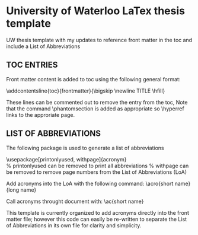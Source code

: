 # University of Waterloo LaTex thesis template
UW thesis template with my updates to reference front matter in the toc and include a List of Abbreviations

TOC ENTRIES
-----------

Front matter content is added to toc using the following general format:

\addcontentsline{toc}{frontmatter}{\bigskip \newline TITLE \hfill}   

These lines can be commented out to remove the entry from the toc, 
Note that the command \phantomsection is added as appropriate so \hyperref links to the approriate page.


LIST OF ABBREVIATIONS
---------------------

The following package is used to generate a list of abbreviations

\usepackage[printonlyused, withpage]{acronym}   
  % printonlyused can be removed to print all abbreviations
  % withpage can be removed to remove page numbers from the List of Abbreviations (LoA)
  
Add acronyms into the LoA with the following command:
  \acro{short name}{long name}
  
Call acronyms throught document with:
  \ac{short name}
  
This template is currently organized to add acronyms directly into the front matter file; however this code can easily be re-written to separate the List of Abbreviations in its own file for clarity and simplicity.

